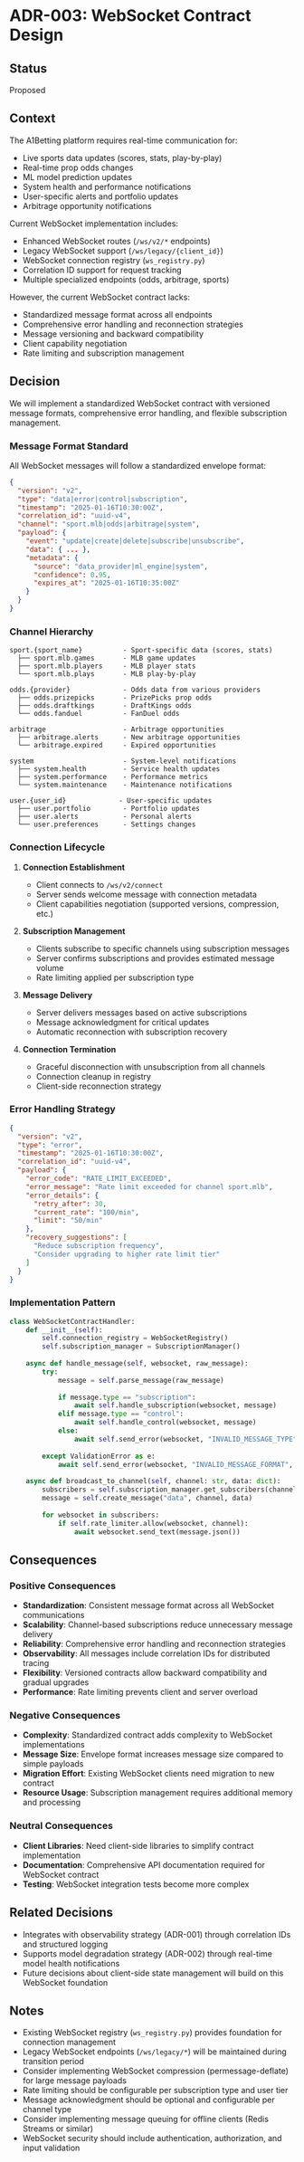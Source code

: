 # ADR-003: WebSocket Contract Design

## Status

Proposed

## Context

The A1Betting platform requires real-time communication for:

- Live sports data updates (scores, stats, play-by-play)
- Real-time prop odds changes
- ML model prediction updates
- System health and performance notifications
- User-specific alerts and portfolio updates
- Arbitrage opportunity notifications

Current WebSocket implementation includes:

- Enhanced WebSocket routes (`/ws/v2/*` endpoints)
- Legacy WebSocket support (`/ws/legacy/{client_id}`)
- WebSocket connection registry (`ws_registry.py`)
- Correlation ID support for request tracking
- Multiple specialized endpoints (odds, arbitrage, sports)

However, the current WebSocket contract lacks:

- Standardized message format across all endpoints
- Comprehensive error handling and reconnection strategies
- Message versioning and backward compatibility
- Client capability negotiation
- Rate limiting and subscription management

## Decision

We will implement a standardized WebSocket contract with versioned message formats, comprehensive error handling, and flexible subscription management.

### Message Format Standard

All WebSocket messages will follow a standardized envelope format:

```json
{
  "version": "v2",
  "type": "data|error|control|subscription",
  "timestamp": "2025-01-16T10:30:00Z",
  "correlation_id": "uuid-v4",
  "channel": "sport.mlb|odds|arbitrage|system",
  "payload": {
    "event": "update|create|delete|subscribe|unsubscribe",
    "data": { ... },
    "metadata": {
      "source": "data_provider|ml_engine|system",
      "confidence": 0.95,
      "expires_at": "2025-01-16T10:35:00Z"
    }
  }
}
```

### Channel Hierarchy

```text
sport.{sport_name}          - Sport-specific data (scores, stats)
  ├── sport.mlb.games       - MLB game updates
  ├── sport.mlb.players     - MLB player stats
  └── sport.mlb.plays       - MLB play-by-play

odds.{provider}             - Odds data from various providers
  ├── odds.prizepicks       - PrizePicks prop odds
  ├── odds.draftkings       - DraftKings odds
  └── odds.fanduel          - FanDuel odds

arbitrage                   - Arbitrage opportunities
  ├── arbitrage.alerts      - New arbitrage opportunities
  └── arbitrage.expired     - Expired opportunities

system                      - System-level notifications
  ├── system.health         - Service health updates
  ├── system.performance    - Performance metrics
  └── system.maintenance    - Maintenance notifications

user.{user_id}             - User-specific updates
  ├── user.portfolio        - Portfolio updates
  ├── user.alerts           - Personal alerts
  └── user.preferences      - Settings changes
```

### Connection Lifecycle

1. **Connection Establishment**
   - Client connects to `/ws/v2/connect`
   - Server sends welcome message with connection metadata
   - Client capabilities negotiation (supported versions, compression, etc.)

2. **Subscription Management**
   - Clients subscribe to specific channels using subscription messages
   - Server confirms subscriptions and provides estimated message volume
   - Rate limiting applied per subscription type

3. **Message Delivery**
   - Server delivers messages based on active subscriptions
   - Message acknowledgment for critical updates
   - Automatic reconnection with subscription recovery

4. **Connection Termination**
   - Graceful disconnection with unsubscription from all channels
   - Connection cleanup in registry
   - Client-side reconnection strategy

### Error Handling Strategy

```json
{
  "version": "v2",
  "type": "error",
  "timestamp": "2025-01-16T10:30:00Z",
  "correlation_id": "uuid-v4",
  "payload": {
    "error_code": "RATE_LIMIT_EXCEEDED",
    "error_message": "Rate limit exceeded for channel sport.mlb",
    "error_details": {
      "retry_after": 30,
      "current_rate": "100/min",
      "limit": "50/min"
    },
    "recovery_suggestions": [
      "Reduce subscription frequency",
      "Consider upgrading to higher rate limit tier"
    ]
  }
}
```

### Implementation Pattern

```python
class WebSocketContractHandler:
    def __init__(self):
        self.connection_registry = WebSocketRegistry()
        self.subscription_manager = SubscriptionManager()
        
    async def handle_message(self, websocket, raw_message):
        try:
            message = self.parse_message(raw_message)
            
            if message.type == "subscription":
                await self.handle_subscription(websocket, message)
            elif message.type == "control":
                await self.handle_control(websocket, message)
            else:
                await self.send_error(websocket, "INVALID_MESSAGE_TYPE")
                
        except ValidationError as e:
            await self.send_error(websocket, "INVALID_MESSAGE_FORMAT", str(e))
            
    async def broadcast_to_channel(self, channel: str, data: dict):
        subscribers = self.subscription_manager.get_subscribers(channel)
        message = self.create_message("data", channel, data)
        
        for websocket in subscribers:
            if self.rate_limiter.allow(websocket, channel):
                await websocket.send_text(message.json())
```

## Consequences

### Positive Consequences

- **Standardization**: Consistent message format across all WebSocket communications
- **Scalability**: Channel-based subscriptions reduce unnecessary message delivery
- **Reliability**: Comprehensive error handling and reconnection strategies
- **Observability**: All messages include correlation IDs for distributed tracing
- **Flexibility**: Versioned contracts allow backward compatibility and gradual upgrades
- **Performance**: Rate limiting prevents client and server overload

### Negative Consequences

- **Complexity**: Standardized contract adds complexity to WebSocket implementations
- **Message Size**: Envelope format increases message size compared to simple payloads
- **Migration Effort**: Existing WebSocket clients need migration to new contract
- **Resource Usage**: Subscription management requires additional memory and processing

### Neutral Consequences

- **Client Libraries**: Need client-side libraries to simplify contract implementation
- **Documentation**: Comprehensive API documentation required for WebSocket contract
- **Testing**: WebSocket integration tests become more complex

## Related Decisions

- Integrates with observability strategy (ADR-001) through correlation IDs and structured logging
- Supports model degradation strategy (ADR-002) through real-time model health notifications
- Future decisions about client-side state management will build on this WebSocket foundation

## Notes

- Existing WebSocket registry (`ws_registry.py`) provides foundation for connection management
- Legacy WebSocket endpoints (`/ws/legacy/*`) will be maintained during transition period
- Consider implementing WebSocket compression (permessage-deflate) for large message payloads
- Rate limiting should be configurable per subscription type and user tier
- Message acknowledgment should be optional and configurable per channel type
- Consider implementing message queuing for offline clients (Redis Streams or similar)
- WebSocket security should include authentication, authorization, and input validation